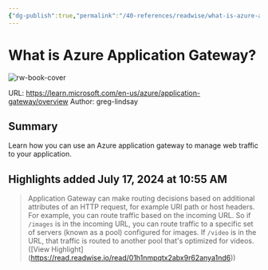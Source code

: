 ```yaml
---
{"dg-publish":true,"permalink":"/40-references/readwise/what-is-azure-application-gateway/","tags":["rw/articles"]}
---
```


# What is Azure Application Gateway?

![rw-book-cover](https://readwise-assets.s3.amazonaws.com/media/uploaded_book_covers/profile_921743/logo-ms-social_ZAtUwg7.png)
  
URL: https://learn.microsoft.com/en-us/azure/application-gateway/overview
Author: greg-lindsay

## Summary

Learn how you can use an Azure application gateway to manage web traffic to your application.

## Highlights added July 17, 2024 at 10:55 AM
>Application Gateway can make routing decisions based on additional attributes of an HTTP request, for example URI path or host headers. For example, you can route traffic based on the incoming URL. So if `/images` is in the incoming URL, you can route traffic to a specific set of servers (known as a pool) configured for images. If `/video` is in the URL, that traffic is routed to another pool that's optimized for videos. ([View Highlight] (https://read.readwise.io/read/01h1nmpqtx2abx9r62anya1nd6))


